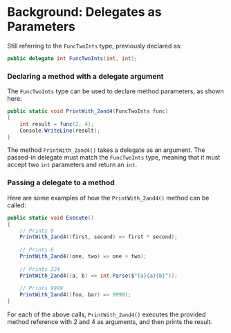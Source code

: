 # Background: Delegates as Parameters

Still referring to the `FuncTwoInts` type, previously declared as:

```C#
public delegate int FuncTwoInts(int, int);
```

### Declaring a method with a delegate argument

The `FuncTwoInts` type can be used to declare method parameters, as shown here:

```C#
public static void PrintWith_2and4(FuncTwoInts func)
{
    int result = func(2, 4);
    Console.WriteLine(result);
}
```

The method `PrintWith_2and4()` takes a delegate as an argument. The passed-in delegate must match the `FuncTwoInts` type, meaning that it must accept two `int` parameters and return an `int`. 

### Passing a delegate to a method

Here are some examples of how the `PrintWith_2and4()` method can be called:

```C#
public static void Execute()
{
    // Prints 8
    PrintWith_2and4((first, second) => first * second);
    
    // Prints 6
    PrintWith_2and4((one, two) => one + two);
    
    // Prints 224
    PrintWith_2and4((a, b) => int.Parse($"{a}{a}{b}"));
    
    // Prints 9999
    PrintWith_2and4((foo, bar) => 9999);
}
```

For each of the above calls, `PrintWith_2and4()` executes the provided method reference with 2 and 4 as arguments, and then prints the result.
